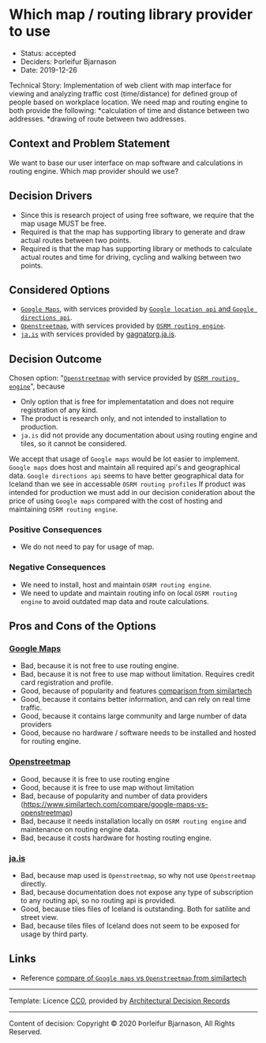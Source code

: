 # Which map / routing library provider to use

* Status: accepted
* Deciders: Þorleifur Bjarnason
* Date: 2019-12-26

Technical Story: Implementation of web client with map interface for viewing and analyzing traffic cost (time/distance) for defined group of people based on workplace location. 
We need map and routing engine to both provide the following:
*calculation of time and distance between two addresses.
*drawing of route between two addresses. 

## Context and Problem Statement

We want to base our user interface on map software and calculations in routing engine.
Which map provider should we use?

## Decision Drivers

* Since this is research project of using free software, we require that the map usage MUST be free.
* Required is that the map has supporting library to generate and draw actual routes between two points.
* Required is that the map has supporting library or methods to calculate actual routes and time for driving, cycling and walking between two points.

## Considered Options

* [`Google Maps`](https://maps.google.com), with services provided by [`Google location api` and `Google directions api`](https://cloud.google.com/maps-platform).
* [`Openstreetmap`](https://openstreetmap.org), with services provided by [`OSRM routing engine`](http://project-osrm.org/). 
* [`ja.is`](https://ja.is/kort/) with services provided by [gagnatorg.ja.is](https://gagnatorg.ja.is/).

## Decision Outcome

Chosen option: "[`Openstreetmap`](https://openstreetmap.org) with service provided by [`OSRM routing engine`](http://project-osrm.org/)", because 
* Only option that is free for implementatation and does not require registration of any kind.
* The product is research only, and not intended to installation to production.
* `ja.is` did not provide any documentation about using routing engine and tiles, so it cannot be considered.

We accept that usage of `Google maps` would be lot easier to implement. `Google maps` does host and maintain all required api's and geographical data.
`Google directions api` seems to have better geographical data for Iceland than we see in accessable `OSRM routing profiles`
If product was intended for production we must add in our decision conideration about the price of using `Google maps` compared with the cost of hosting and maintaining `OSRM routing engine`.

### Positive Consequences

* We do not need to pay for usage of map.

### Negative Consequences

* We need to install, host and maintain `OSRM routing engine`.
* We need to update and maintain routing info on local `OSRM routing engine` to avoid outdated map data and route calculations.

## Pros and Cons of the Options

### [Google Maps](https://maps.google.com)

* Bad, because it is not free to use routing engine.
* Bad, because it is not free to use map without limitation. Requires credit card registration and profile.
* Good, because of popularity and features [comparison from similartech](https://www.similartech.com/compare/google-maps-vs-openstreetmap)
* Good, because it contains better information, and can rely on real time traffic.
* Good, because it contains large community and large number of data providers
* Good, because no hardware / software needs to be installed and hosted for routing engine.

### [Openstreetmap](https://openstreetmap.org)

* Good, because it is free to use routing engine
* Good, because it is free to use map without limitation
* Bad, because of popularity and number of data providers (https://www.similartech.com/compare/google-maps-vs-openstreetmap)
* Bad, because it needs installation locally on `OSRM routing engine` and maintenance on routing engine data.
* Bad, because it costs hardware for hosting routing engine.

### [ja.is](https://ja.is/kort/)

* Bad, because map used is `Openstreetmap`, so why not use `Openstreetmap` directly.
* Bad, because documentation does not expose any type of subscription to any routing api, so no routing api is provided.
* Good, because tiles files of Iceland is outstanding. Both for satilite and street view.
* Bad, because tiles files of Iceland does not seem to be exposed for usage by third party.

## Links

* Reference [compare of `Google maps` vs `Openstreetmap` from similartech](https://www.similartech.com/compare/google-maps-vs-openstreetmap)

<hr>

Template: Licence [CC0](https://creativecommons.org/share-your-work/public-domain/cc0),
provided by [Architectural Decision Records](https://github.com/adr/madr)

<hr>

Content of decision: Copyright © 2020 Þorleifur Bjarnason, All Rights Reserved.
